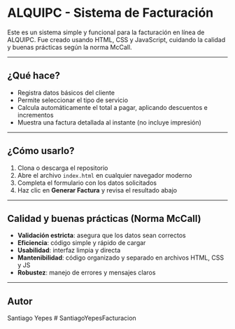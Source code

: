 # ALQUIPC - Sistema de Facturación

Este es un sistema simple y funcional para la facturación en línea de ALQUIPC. Fue creado usando HTML, CSS y JavaScript, cuidando la calidad y buenas prácticas según la norma McCall.

---

## ¿Qué hace?

- Registra datos básicos del cliente  
- Permite seleccionar el tipo de servicio  
- Calcula automáticamente el total a pagar, aplicando descuentos e incrementos  
- Muestra una factura detallada al instante (no incluye impresión)

---

## ¿Cómo usarlo?

1. Clona o descarga el repositorio  
2. Abre el archivo `index.html` en cualquier navegador moderno  
3. Completa el formulario con los datos solicitados  
4. Haz clic en **Generar Factura** y revisa el resultado abajo  

---

## Calidad y buenas prácticas (Norma McCall)

- **Validación estricta**: asegura que los datos sean correctos  
- **Eficiencia**: código simple y rápido de cargar  
- **Usabilidad**: interfaz limpia y directa  
- **Mantenibilidad**: código organizado y separado en archivos HTML, CSS y JS  
- **Robustez**: manejo de errores y mensajes claros  

---

## Autor

Santiago Yepes
#   S a n t i a g o Y e p e s F a c t u r a c i o n  
 
